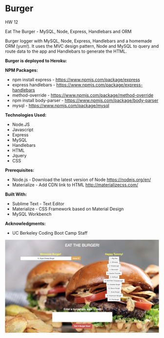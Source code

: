 

# Burger

HW 12

Eat The Burger - MySQL, Node, Express, Handlebars and ORM

Burger logger with MySQL, Node, Express, Handlebars and a homemade ORM (yum!). It uses the MVC design pattern, Node and MySQL to query and route data to the app and Handlebars to generate the HTML.


<b>Burger is deployed to Heroku:</b> 


<b>NPM Packages:</b>
- npm install express - https://www.npmjs.com/package/express
- express handlebars - https://www.npmjs.com/package/express-handlebars
- method-override - https://www.npmjs.com/package/method-override
- npm install body-parser - https://www.npmjs.com/package/body-parser
- mysql - https://www.npmjs.com/package/mysql


<b>Technologies Used:</b>
- Node.JS
- Javascript
- Express
- MySQL
- Handlebars
- HTML
- Jquery
- CSS


<b>Prerequisites:</b>
- Node.js - Download the latest version of Node https://nodejs.org/en/
- Materialize - Add CDN link to HTML http://materializecss.com/

<b>Built With:</b>
- Sublime Text - Text Editor
- Materialize - CSS Framework based on Material Design
- MySQL Workbench

<b>Acknowledgments:</b>
- UC Berkeley Coding Boot Camp Staff

<img src="https://github.com/llandicho/burger/blob/master/public/assets/img/burger-screenshot.jpg">